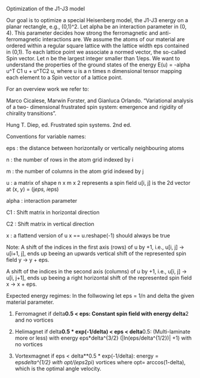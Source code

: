 Optimization of the J1-J3 model 

Our goal is to optimize a special Heisenberg model, the J1-J3 energy on a planar rectangle, e.g., (0,1)^2. 
Let alpha be an interaction parameter in (0, 4). This parameter decides how strong the ferromagnetic and 
anti-ferromagnetic interactions are. We assume the atoms of our material are ordered within a regular square 
lattice with the lattice width eps contained in (0,1). To each lattice point we associate a normed vector, the 
so-called Spin vector. Let n be the largest integer smaller than 1/eps. We want to understand the properties 
of the ground states of the energy
    E(u) = -alpha u^T C1 u + u^TC2 u,
where u is a n times n dimensional tensor mapping each element to a Spin vector of a lattice point.  

For an overview work we refer to:

  Marco Cicalese, Marwin Forster, and Gianluca Orlando. “Variational analysis of a two-
  dimensional frustrated spin system: emergence and rigidity of chirality transitions”.

  Hung T. Diep, ed. Frustrated spin systems. 2nd ed.

Conventions for variable names:

  eps : the distance between horizontally or vertically neighbouring atoms

  n : the number of rows in the atom grid
        indexed by i

  m : the number of columns in the atom grid
        indexed by j

  u : a matrix of shape n x m x 2
        represents a spin field
        u[i, j] is the 2d vector at (x, y) = (j*eps, i*eps)

  alpha : interaction parameter

  C1 : Shift matrix in horizontal direction

  C2 : Shift matrix in vertical direction

  x : a flattend version of u
        x == u.reshape(-1) should always be true

  Note: A shift of the indices in the first axis (rows) of u by +1, i.e.,
          u[i, j] -> u[i+1, j], ends up beeing an upwards vertical shift of the
          represented spin field y -> y + eps.

   A shift of the indices in the second axis (columns) of u by +1, i.e.,
   u[i, j] -> u[i, j+1], ends up beeing a right horizontal shift of the
   represented spin field x -> x + eps.

  Expected energy regimes:
        In the follwowing let eps = 1/n and delta the given material parameter.

  1. Ferromagnet if delta**0.5 < eps:
     Constant spin field with energy delta**2 and no vortices

  2.  Helimagnet if delta**0.5 * exp(-1/delta) < eps < delta**0.5:
      (Multi-laminate more or less) with energy
      eps*delta^{3/2} (|ln(eps/delta^{1/2})| +1) with no vortices

  3. Vortexmagnet if eps < delta**0.5 * exp(-1/delta):
     energy = eps*delta^{1/2}
     with opt/(eps*2pi) vortices where opt= arccos(1-delta), which is
     the optimal angle velocity.
